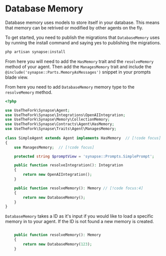 # Database Memory

Database memory uses models to store itself in your database. This means that memory can be retrived or modified by other agents on the fly.

To get started, you need to publish the migrations that `DatabaseMemory` uses by running the install command and saying yes to publishing the migrations.

```bash
php artisan synapse:install
```

From here you will need to add the `HasMemory` trait and the `resolveMemory` method of your agent. Then add the `ManagesMemory` trait and include the `@include('synapse::Parts.MemoryAsMessages')` snippet in your prompts blade view.

From here you need to add `DatabaseMemory` memory type to the `resolveMemory` method.

```php
<?php

use UseTheFork\Synapse\Agent;
use UseTheFork\Synapse\Integrations\OpenAIIntegration;
use UseTheFork\Synapse\Memory\CollectionMemory;
use UseTheFork\Synapse\Contracts\Agent\HasMemory;
use UseTheFork\Synapse\Traits\Agent\ManagesMemory;
    
class SimpleAgent extends Agent implements HasMemory  // [!code focus]
{
    use ManagesMemory;  // [!code focus]

    protected string $promptView = 'synapse::Prompts.SimplePrompt';

    public function resolveIntegration(): Integration
    {
        return new OpenAIIntegration();
    }

    public function resolveMemory(): Memory // [!code focus:4]
    {
        return new DatabaseMemory();
    }
}
```

`DatabaseMemory` takes a ID as it's input if you would like to load a specific memory in to your agent. If the ID is not found a new memory is created.

```php

    public function resolveMemory(): Memory
    {
        return new DatabaseMemory(123);
    }

```
